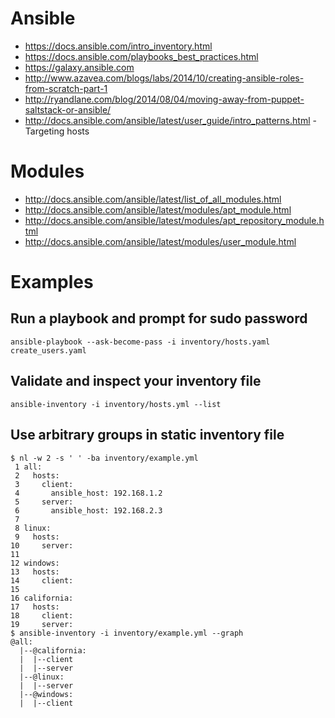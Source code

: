 # Ansible

- <https://docs.ansible.com/intro_inventory.html>
- <https://docs.ansible.com/playbooks_best_practices.html>
- <https://galaxy.ansible.com>
- <http://www.azavea.com/blogs/labs/2014/10/creating-ansible-roles-from-scratch-part-1>
- <http://ryandlane.com/blog/2014/08/04/moving-away-from-puppet-saltstack-or-ansible/>
- <http://docs.ansible.com/ansible/latest/user_guide/intro_patterns.html> - Targeting hosts

# Modules

- <http://docs.ansible.com/ansible/latest/list_of_all_modules.html>
- <http://docs.ansible.com/ansible/latest/modules/apt_module.html>
- <http://docs.ansible.com/ansible/latest/modules/apt_repository_module.html>
- <http://docs.ansible.com/ansible/latest/modules/user_module.html>

# Examples

## Run a playbook and prompt for sudo password

```
ansible-playbook --ask-become-pass -i inventory/hosts.yaml create_users.yaml
```

## Validate and inspect your inventory file

```
ansible-inventory -i inventory/hosts.yml --list
```

## Use arbitrary groups in static inventory file

```
$ nl -w 2 -s ' ' -ba inventory/example.yml
 1 all:
 2   hosts:
 3     client:
 4       ansible_host: 192.168.1.2
 5     server:
 6       ansible_host: 192.168.2.3
 7
 8 linux:
 9   hosts:
10     server:
11
12 windows:
13   hosts:
14     client:
15
16 california:
17   hosts:
18     client:
19     server:
$ ansible-inventory -i inventory/example.yml --graph
@all:
  |--@california:
  |  |--client
  |  |--server
  |--@linux:
  |  |--server
  |--@windows:
  |  |--client
```
